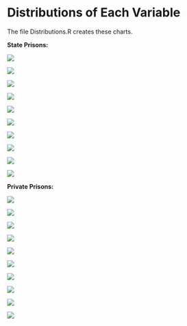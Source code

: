 # Distributions of Each Variable


The file Distributions.R creates these charts.

**State Prisons:**

![](images/Unit_Direct_Distribution.png)

![](images/Total_Indirect_Distribution.png)

![](images/Total_Expense_Distribution.png)

![](images/Total_Direct_Distribution.png)

![](images/Daily_Per_Capita_Cost_Distribution.png)

![](images/Complex_Direct_Distribution.png)

![](images/Annual_Per_Capita_Cost_Total_Distribution.png)

![](images/Annual_Per_Capita_Cost_Indirect_Distribution.png)

![](images/Annual_Per_Capita_Cost_Direct_Distribution.png)

![](images/ADP_Distribution.png)

**Private Prisons:**

![](images/Private_Prisons_Daily_Per_Capita_Cost_Distribution.png)

![](images/Private_Prison_Unit_Direct_Distribution.png)

![](images/Private_Prison_Total_Indirect_Distribution.png)

![](images/Private_Prison_Total_Expense_Distribution.png)

![](images/Private_Prison_Total_Direct_Distribution.png)

![](images/Private_Prison_Complex_Direct_Distribution.png)

![](images/Private_Prison_Annual_Per_Capita_Cost_Total_Distribution.png)

![](images/Private_Prison_Annual_Per_Capita_Cost_Indirect_Distribution.png)

![](images/Private_Prison_Annual_Per_Capita_Cost_Direct_Distribution.png)

![](images/Private_Prison_ADP_Distribution.png)

